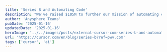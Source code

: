 ```yaml
---
title: 'Series B and Automating Code'
description: "We've raised $105M to further our mission of automating code."
author: 'Anysphere Teams'
pubDate: '2025-01-16'
updatedDate: '2025-01-16'
heroImage: '../../images/posts/external-cursor-com-series-b-and-automating-code/banner_16_9-1-20250917-044946.png'
url: 'https://cursor.com/en/blog/series-b?ref=pwv.com'
tags: ['cursor', 'ai']
---
```

